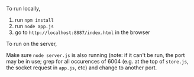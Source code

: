 To run locally,

1. run `npm install`
2. run `node app.js`
3. go to `http://localhost:8887/index.html` in the browser

To run on the server,

Make sure `node server.js` is also running (note: if it can't be run, the port may be in use; grep for all occurences of 6004 (e.g. at the top of `store.js`, the socket request in `app.js`, etc) and change to another port.